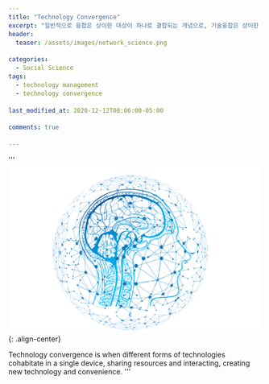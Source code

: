 ```yaml
---
title: "Technology Convergence"
excerpt: "일반적으로 융합은 상이한 대상이 하나로 결합되는 개념으로, 기술융합은 상이한 기술이 하나로 융합되는 것으로 ... "
header:
  teaser: /assets/images/network_science.png

categories:
  - Social Science
tags:
  - technology management
  - technology convergence

last_modified_at: 2020-12-12T08:06:00-05:00

comments: true

---
```

'''
![image-center](/assets/images/network_science.png){: .align-center}


Technology convergence is when different forms of technologies cohabitate in a single device, sharing resources and interacting, creating new technology and convenience. 
'''